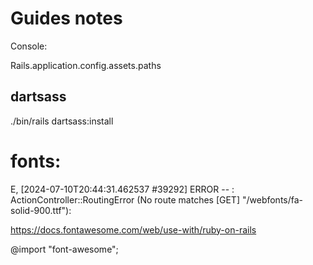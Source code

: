 # Guides notes

Console:

Rails.application.config.assets.paths

## dartsass

./bin/rails dartsass:install

# fonts:

E, [2024-07-10T20:44:31.462537 #39292] ERROR -- :
ActionController::RoutingError (No route matches [GET] "/webfonts/fa-solid-900.ttf"):

https://docs.fontawesome.com/web/use-with/ruby-on-rails

@import "font-awesome";